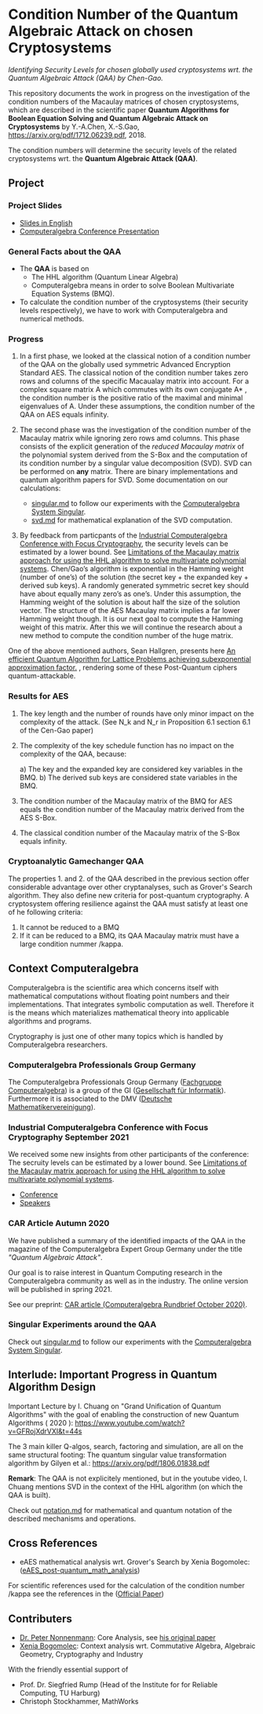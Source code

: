 # Condition Number of the Quantum Algebraic Attack on chosen Cryptosystems

*Identifying Security Levels for chosen globally used cryptosystems wrt. the Quantum Algebraic Attack (QAA) by Chen-Gao.*

This repository documents the work in progress on the investigation of the condition numbers of the Macaulay matrices of chosen cryptosystems, which are described in the scientific paper **Quantum Algorithms for Boolean Equation Solving and Quantum Algebraic Attack on Cryptosystems** by Y.-A.Chen, X.-S.Gao, https://arxiv.org/pdf/1712.06239.pdf, 2018. 

The condition numbers will determine the security levels of the related cryptosystems wrt. the **Quantum Algebraic Attack (QAA)**.


## Project 

### Project Slides

* [Slides in English](https://github.com/Quant-X-Security-Coding-GmbH/QAA_Condition_Number/blob/main/QAA_condition_number_project_description_EN.pdf)
* [Computeralgebra Conference Presentation](https://github.com/Quant-X-Security-Coding-GmbH/QAA_Condition_Number/blob/main/QAA_Talk%20PNo.pdf)

### General Facts about the QAA

* The **QAA** is based on 
	* The HHL algorithm (Quantum Linear Algebra) 
	* Computeralgebra means in order to solve Boolean Multivariate Equation Systems (BMQ).
* To calculate the condition number of the cryptosystems (their security levels respectively), we have to work with Computeralgebra and numerical methods.


### Progress

1) In a first phase, we looked at the classical notion of a condition number of the QAA on the globally used symmetric Advanced Encryption Standard AES. The classical notion of the condition number takes zero rows and columns of the specific Macaualay matrix into account. For a complex square matrix A which commutes with its own conjugate A* , the condition number is the positive ratio of the maximal and minimal eigenvalues of A. Under these assumptions, the condition number of the QAA on AES equals infinity. 
2) The second phase was the investigation of the condition number of the Macaulay matrix while ignoring zero rows amd columns. This phase consists of the explicit generation of the *reduced Macaulay matrix* of the polynomial system derived from the S-Box and the computation of its condition number by a singular value decomposition (SVD). SVD can be performed on **any** matrix. There are binary implementations and quantum algorithm papers for SVD. Some documentation on our calculations:
	* [singular.md](singular/singular.md) to follow our experiments with the [Computeralgebra System Singular](https://www.singular.uni-kl.de/).
	* [svd.md](singular_value_decomposition/svd.md) for mathematical explanation of the SVD computation.

3) By feedback from particpants of the [Industrial Computeralgebra Conference with Focus Cryptography](https://fachgruppe-computeralgebra.de/industrial-computeralgebra-conference-with-focus-cryptography/), the security levels can be estimated by a lower bound. See [Limitations of the Macaulay matrix approach for using the HHL algorithm to solve multivariate polynomial systems](https://indico.physik.uni-muenchen.de/event/84/attachments/248/553/S2C.Li.slides.pdf). Chen/Gao’s algorithm is exponential in the Hamming weight (number of one’s) of the solution (the secret key + the expanded key + derived sub keys). A randomly generated symmetric secret key should have about equally many zero’s as one’s. Under this assumption, the Hamming weight of the solution is about half the size of the solution vector. The structure of the AES Macaulay matrix implies a far lower Hamming weight though. It is our next goal to compute the Hamming weight of this matrix. After this we will continue  the research about a new method to compute the condition number of the huge matrix.

One of the above mentioned authors, Sean Hallgren, presents here
[An efficient Quantum Algorithm for Lattice Problems achieving subexponential approximation factor.](https://www.youtube.com/watch?v=K5Apl_qCnDA) , rendering some of these Post-Quantum ciphers quantum-attackable.


### Results for AES

1) The key length and the number of rounds have only minor impact on the complexity of the attack. (See N_k and N_r in Proposition 6.1 section 6.1 of the Cen-Gao paper)
2) The complexity of the key schedule function has no impact on the complexity of the QAA, because:

	a) The key and the expanded key are considered key variables in the BMQ.
	b) The derived sub keys are considered state variables in the BMQ.

3) The condition number of the Macaulay matrix of the BMQ for AES equals the condition number of the Macaulay matrix derived from the AES S-Box.
4) The classical condition number of the Macaulay matrix of the S-Box equals infinity.


### Cryptoanalytic Gamechanger QAA

The properties 1. and 2. of the QAA described in the previous section offer considerable advantage over other cryptanalyses, such as Grover's Search algorithm. They also define new criteria for post-quantum cryptography. A cryptosystem offering resilience against the QAA must satisfy at least one of he following criteria:

1) It cannot be reduced to a BMQ
2) If it can be reduced to a BMQ, its QAA Macaulay matrix must have a large condition nummer /kappa.


## Context Computeralgebra

Computeralgebra is the scientific area which concerns itself with mathematical computations without floating point numbers and their implementations. That integrates symbolic computation as well.
Therefore it is the means which materializes mathematical theory into applicable algorithms and programs. 

Cryptography is just one of other many topics which is handled by Computeralgebra researchers.


### Computeralgebra Professionals Group Germany

The Computeralgebra Professionals Group Germany ([Fachgruppe Computeralgebra](https://fachgruppe-computeralgebra.de/fachgruppe/)) is a group of the GI ([Gesellschaft für Informatik](https://gi.de/)). 
Furthermore it is associated to the DMV ([Deutsche Mathematikervereinigung](https://www.mathematik.de/)).


### Industrial Computeralgebra Conference with Focus Cryptography September 2021

We received some new insights from other participants of the conference: The secruity levels can be estimated by a lower bound. See [Limitations of the Macaulay matrix approach for using the HHL algorithm to solve multivariate polynomial systems](https://indico.physik.uni-muenchen.de/event/84/attachments/248/553/S2C.Li.slides.pdf). 

* [Conference](https://fachgruppe-computeralgebra.de/industrial-computeralgebra-conference-with-focus-cryptography/)
* [Speakers](https://fachgruppe-computeralgebra.de/industrial-conference-talks/)


### CAR Article Autumn 2020

We have published a summary of the identified impacts of the QAA in the magazine of the Computeralgebra Expert Group Germany under the title *"Quantum Algebraic Attack"*. 

Our goal is to raise interest in Quantum Computing research in the Computeralgebra community as well as in the industry. The online version will be published in spring 2021.

See our preprint: [CAR article (Computeralgebra Rundbrief October 2020)](computeralgebra/GameChangerComputerAlgebra.pdf).


### Singular Experiments around the QAA

Check out [singular.md](singular/singular.md) to follow our experiments with the [Computeralgebra System Singular](https://www.singular.uni-kl.de/).


## Interlude: Important Progress in Quantum Algorithm Design

Important Lecture by I. Chuang on "Grand Unification of Quantum Algorithms" with the goal of enabling the construction of new Quantum Algorithms ( 2020 ): https://www.youtube.com/watch?v=GFRojXdrVXI&t=44s

The 3 main killer Q-algos, search, factoring and simulation, are all on the same structural footing: The quantum singular value transformation algorithm by Gilyen et al.: https://arxiv.org/pdf/1806.01838.pdf

**Remark**: The QAA is not explicitely mentioned, but in the youtube video, I. Chuang  mentions SVD in the context of the HHL algorithm (on which the QAA is built).

Check out [notation.md](https://github.com/Quant-X-Security-Coding-GmbH/QAA_Condition_Number/blob/main/notation_explanation/notation.md) for mathematical and quantum notation of the described mechanisms and operations.



## Cross References

* eAES mathematical analysis wrt. Grover's Search by Xenia Bogomolec: ([eAES_post-quantum_math_analysis](https://github.com/XeniaGabriela/eAES_post-quantum_math_analysis))

For scientific references used for the calculation of the condition number /kappa see the references in the ([Official Paper](
https://github.com/Quant-X-Security-Coding-GmbH/QAA_Condition_Number/blob/main/official_paper/QAA_on_AES_paper.pdf))



## Contributers

* [Dr. Peter Nonnenmann](https://www.linkedin.com/in/peter-dr-nonnenmann-737857a0/): Core Analysis, see [his original paper](https://github.com/XeniaGabriela/QAA_Condition_Nr/tree/master/results_nonnenmann_rump)
* [Xenia Bogomolec](https://www.linkedin.com/in/xenia-bogomolec-532981a6/): Context analysis wrt. Commutative Algebra, Algebraic Geometry, Cryptography and Industry

With the friendly essential support of 
* Prof. Dr. Siegfried Rump (Head of the Institute for for Reliable Computing, TU Harburg)
* Christoph Stockhammer, MathWorks
